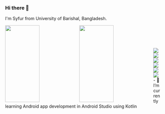 ### Hi there 👋

I'm Syfur from University of Barishal, Bangladesh.


<p>
<img align='left' width='47%' height='250px'  src="https://github-readme-stats.vercel.app/api?username=Syfur007&show_icons=true&theme=dracula" />
<img align='left' width='47%' height='250px'  src="https://github-readme-stats.vercel.app/api/top-langs/?username=Syfur007&layout=compact"/>
</p>
<br/>
<br/>
<p align='center' style="margin-top:40px">
<img align='left' src='https://img.shields.io/badge/Android_Studio-3DDC84?style=for-the-badge&logo=android-studio&logoColor=white'/>
<img align='left' src='https://img.shields.io/badge/Kotlin-0095D5?&style=for-the-badge&logo=kotlin&logoColor=white'/>
<img align='left'  src='https://img.shields.io/badge/c++-%2300599C.svg?style=for-the-badge&logo=c%2B%2B&logoColor=white'/>
<img align='left' src='https://img.shields.io/badge/python-3670A0?style=for-the-badge&logo=python&logoColor=ffdd54'/>
<img align='left'  src='https://img.shields.io/badge/html5-%23E34F26.svg?style=for-the-badge&logo=html5&logoColor=white'/>
<img align='left' src='https://img.shields.io/badge/javascript-%23323330.svg?style=for-the-badge&logo=javascript&logoColor=%23F7DF1E'/>
</p>
<br/>
<br/>
<p>
- 🌱 I’m currently learning Android app development in Android Studio using Kotlin
<!--
- 👯 I’m looking to collaborate on ...
- 🤔 I’m looking for help with ...
- 💬 Ask me about ...
- 📫 How to reach me: ...
- 😄 Pronouns: ...
- ⚡ Fun fact: ...
-->
</p>
